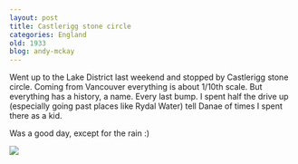 ```yaml
---
layout: post
title: Castlerigg stone circle
categories: England
old: 1933
blog: andy-mckay
---
```

<p>Went up to the Lake District last weekend and stopped by Castlerigg stone circle. Coming from Vancouver everything is about 1/10th scale. But everything has a history, a name. Every last bump. I spent half the drive up (especially going past places like Rydal Water) tell Danae of times I spent there as a kid.</p>

<p>Was a good day, except for the rain :)</p>

<img src="http://www.agmweb.ca/files/castlerigg.jpg" />